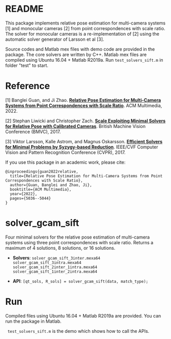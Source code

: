 # README
This package implements relative pose estimation for multi-camera systems [1] and monocular cameras [2] from point correspondences with scale ratio. The solver for monocular cameras is a re-implementation of [2] using the automatic solver generator of Larsson et al [3]. 

Source codes and Matlab mex files with demo code are provided in the package. The core solvers are written by C++. Matlab mex files are compiled using Ubuntu 16.04 + Matlab R2019a. Run `test_solvers_sift.m` in folder "test" to start.


# Reference

[1] Banglei Guan, and Ji Zhao. [**Relative Pose Estimation for Multi-Camera Systems from Point Correspondences with Scale Ratio**](https://dl.acm.org/doi/abs/10.1145/3503161.3547788). ACM Multimedia, 2022.

[2] Stephan Liwicki and Christopher Zach. [**Scale Exploiting Minimal Solvers for Relative Pose with Calibrated Cameras**](http://www.bmva.org/bmvc/2017/papers/paper028/paper028.pdf). British Machine Vision Conference (BMVC), 2017.

[3] Viktor Larsson, Kalle Astrom, and Magnus Oskarsson. [**Efficient Solvers for Minimal Problems by Syzygy-based Reduction**](https://openaccess.thecvf.com/content_cvpr_2017/papers/Larsson_Efficient_Solvers_for_CVPR_2017_paper.pdf). IEEE/CVF Computer Vision and Pattern Recognition Conference (CVPR), 2017.

If you use this package in an academic work, please cite:

```
@inproceedings{guan2022relative,
  title={Relative Pose Estimation for Multi-Camera Systems from Point Correspondences with Scale Ratio},
  author={Guan, Banglei and Zhao, Ji},
  booktitle={ACM Multimedia},
  year={2022},
  pages={5036--5044}
}
```

# solver_gcam_sift

Four minimal solvers for the relative pose estimation of multi-camera systems using three point correspondences with scale ratio. Returns a maximum of 4 solutions, 8 solutions, or 16 solutions.
* **Solvers**:  `solver_gcam_sift_3inter.mexa64`    `solver_gcam_sift_3intra.mexa64`   `solver_gcam_sift_2inter_1intra.mexa64`   `solver_gcam_sift_1inter_2intra.mexa64`  

* **API**: `[qt_sols, R_sols] = solver_gcam_sift(data, match_type);` 


# Run

Compiled files using Ubuntu 16.04 + Matlab R2019a are provided. You can run the package in Matlab.

` test_solvers_sift.m` is the demo which shows how to call the APIs.



